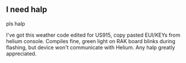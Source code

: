 
<h2> I need halp </h2>

<p> pls halp </p>

<p> I've got this weather code edited for US915, copy pasted EUI/KEYs from helium console. Compiles fine, green light on RAK board blinks during flashing, but device won't communicate with Helium. Any halp greatly appreciated.</p>

